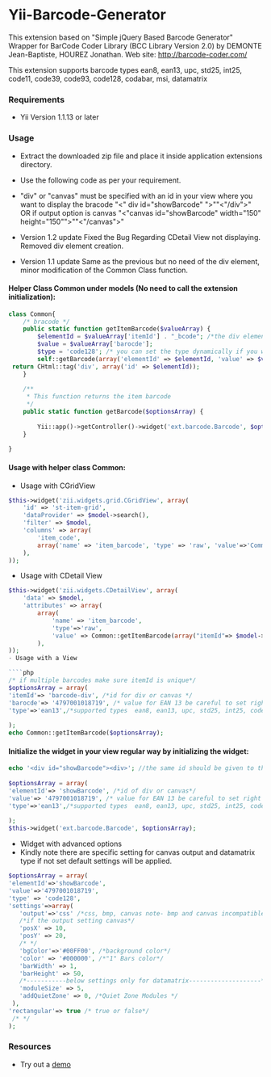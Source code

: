 
Yii-Barcode-Generator
=====================
This extension based on  "Simple jQuery Based Barcode Generator"
Wrapper for BarCode Coder Library (BCC Library Version 2.0) by DEMONTE Jean-Baptiste, HOUREZ Jonathan.
Web site: http://barcode-coder.com/

This extension supports barcode types ean8, ean13, upc, std25, int25, code11, code39, 
code93, code128, codabar, msi, datamatrix


### **Requirements**
- Yii Version 1.1.13 or later


### **Usage**
- Extract the downloaded zip file and place it inside  application extensions directory.
- Use the following code as per your requirement. 

- "div" or "canvas" must be specified with an id in your view where you want to display the bracode 
"<" div id="showBarcode" ">""<"/div">" OR if output option is canvas "<"canvas id="showBarcode" width="150" height="150"">""<"/canvas">"

- Version 1.2 update Fixed the Bug Regarding CDetail View not displaying. Removed div element creation.
- Version 1.1 update Same as the previous but no need of the div element, minor modification of the Common Class function.

#### Helper Class Common under models (No need to call the extension initialization):
````php
class Common{
    /* bracode */
    public static function getItemBarcode($valueArray) {
        $elementId = $valueArray['itemId'] . "_bcode"; /*the div element id*/
        $value = $valueArray['barocde'];
        $type = 'code128'; /* you can set the type dynamically if you want valueArray eg - $valueArray['type']*/
        self::getBarcode(array('elementId' => $elementId, 'value' => $value, 'type' => $type)); 
 return CHtml::tag('div', array('id' => $elementId));
    }
 
    /**
     * This function returns the item barcode
     */
    public static function getBarcode($optionsArray) {
 
        Yii::app()->getController()->widget('ext.barcode.Barcode', $optionsArray);
    }
 
}
````
#### Usage with helper class Common: 
- Usage with CGridView

````php
$this->widget('zii.widgets.grid.CGridView', array(
    'id' => 'st-item-grid',
    'dataProvider' => $model->search(),
    'filter' => $model,
    'columns' => array(
        'item_code', 
        array('name' => 'item_barcode', 'type' => 'raw', 'value'=>'Common::getItemBarcode(array("itemId"=> $data->item_id, "barocde"=>$data->item_barcode))'),
    ),
));
````
- Usage with CDetail View

````php
$this->widget('zii.widgets.CDetailView', array(
    'data' => $model,
    'attributes' => array(
        array(
            'name' => 'item_barcode',
            'type'=>'raw',
            'value' => Common::getItemBarcode(array("itemId"=> $model->item_id, "barocde"=>$model->item_barcode))
        ),
));
- Usage with a View

````php
/* if multiple barcodes make sure itemId is unique*/
$optionsArray = array(
'itemId'=> 'barcode-div', /*id for div or canvas */
'barocde'=> '4797001018719', /* value for EAN 13 be careful to set right values for each barcode type */
'type'=>'ean13',/*supported types  ean8, ean13, upc, std25, int25, code11, code39, code93, code128, codabar, msi, datamatrix*/
 
);
echo Common::getItemBarcode($optionsArray);
````

#### Initialize the widget in your view regular way by initializing the widget:

````php
echo '<div id="showBarcode"><div>'; //the same id should be given to the extension item id 
 
$optionsArray = array(
'elementId'=> 'showBarcode', /*id of div or canvas*/
'value'=> '4797001018719', /* value for EAN 13 be careful to set right values for each barcode type */
'type'=>'ean13',/*supported types  ean8, ean13, upc, std25, int25, code11, code39, code93, code128, codabar, msi, datamatrix*/
 
);
$this->widget('ext.barcode.Barcode', $optionsArray);
````


- Widget with advanced options 
- Kindly note there are specific setting for canvas output and datamatrix type if not set default settings will be applied.

```php
$optionsArray = array(
'elementId'=>'showBarcode',
'value'=>'4797001018719',
'type' => 'code128',
'settings'=>array(
   'output'=>'css' /*css, bmp, canvas note- bmp and canvas incompatible wtih IE*/,
   /*if the output setting canvas*/
   'posX' => 10,
   'posY' => 20,
   /* */
   'bgColor'=>'#00FF00', /*background color*/
   'color' => '#000000', /*"1" Bars color*/
   'barWidth' => 1,
   'barHeight' => 50,   
   /*-----------below settings only for datamatrix--------------------*/
   'moduleSize' => 5,
   'addQuietZone' => 0, /*Quiet Zone Modules */
 ),
'rectangular'=> true /* true or false*/
 /* */
);
```

### Resources
 
- Try out a [demo](http://www.jqueryscript.net/demo/Simple-jQuery-Based-Barcode-Generator-Barcode/ "Simple jquery barcode")
